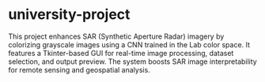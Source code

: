 # university-project
This project enhances SAR (Synthetic Aperture Radar) imagery by colorizing grayscale images using a CNN trained in the Lab color space. It features a Tkinter-based GUI for real-time image processing, dataset selection, and output preview. The system boosts SAR image interpretability for remote sensing and geospatial analysis.
